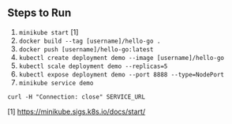 ## Steps to Run

1. `minikube start` [1]
2. `docker build --tag [username]/hello-go .`
3. `docker push [username]/hello-go:latest`
4. `kubectl create deployment demo --image [username]/hello-go`
5. `kubectl scale deployment demo --replicas=5`
6. `kubectl expose deployment demo --port 8888 --type=NodePort`
7. `minikube service demo`

```
curl -H "Connection: close" SERVICE_URL
```

[1] https://minikube.sigs.k8s.io/docs/start/
